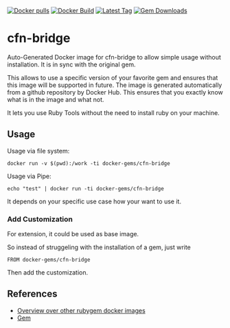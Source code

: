[![Docker pulls](https://img.shields.io/docker/pulls/rubygem/cfn-bridge.svg)](https://hub.docker.com/r/rubygem/cfn-bridge/)
[![Docker Build](https://img.shields.io/docker/automated/rubygem/cfn-bridge.svg)](https://hub.docker.com/r/rubygem/cfn-bridge/)
[![Latest Tag](https://img.shields.io/github/tag/docker-rubygem/cfn-bridge.svg)](https://hub.docker.com/r/rubygem/cfn-bridge/)
[![Gem Downloads](https://img.shields.io/gem/dt/cfn-bridge.svg)](https://rubygems.org/gems/cfn-bridge/)
# cfn-bridge

Auto-Generated Docker image for cfn-bridge to allow simple usage without installation.
It is in sync with the original gem.

This allows to use a specific version of your favorite gem and ensures that this image will be supported in future.
The image is generated automatically from a github repository by Docker Hub.
This ensures that you exactly know what is in the image and what not.

It lets you use Ruby Tools without the need to install ruby on your machine.

## Usage

Usage via file system:

`docker run -v $(pwd):/work -ti docker-gems/cfn-bridge`

Usage via Pipe:

`echo "test" | docker run -ti docker-gems/cfn-bridge`

It depends on your specific use case how your want to use it.

### Add Customization

For extension, it could be used as base image.

So instead of struggeling with the installation of a gem, just write

`FROM docker-gems/cfn-bridge`

Then add the customization.

## References

 - [Overview over other rubygem docker images](https://github.com/thinkbot/docker-rubygem)
 - [Gem](https://rubygems.org/gems/cfn-bridge/)
